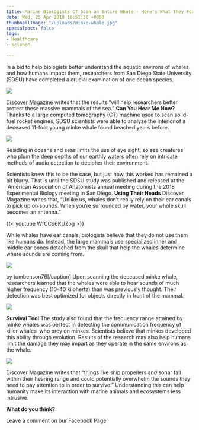 ```yaml
---
title: Marine Biologists CT Scan an Entire Whale - Here's What They Found
date: Wed, 25 Apr 2018 16:51:36 +0000
thumbnailImage: "/uploads/minke-whale.jpg"
specialpost: false
tags:
- Healthcare
- Science

---
```

In a bid to help biologists better understand the aquatic environs of whales and how humans impact them, researchers from San Diego State University (SDSU) have completed a crucial examination of one ocean species.

[![](http://newsattorneys.staging.wpengine.com/wp-content/uploads/2018/04/minke-whale.jpg)](http://newsattorneys.staging.wpengine.com/wp-content/uploads/2018/04/minke-whale.jpg)

[Discover Magazine](http://blogs.discovermagazine.com/d-brief/2018/04/23/minke-whale-ct-scan-hearing-ears/#.WuCWVMgvyUl) writes that the results “will help researchers better protect these massive mammals of the sea.” **Can You Hear Me Now?** Thanks to a large computed tomography (CT) machine used to scan solid-fuel rocket engines, SDSU scientists were able to analyze the interior of a deceased 11-foot young minke whale found beached years before.

[![](http://newsattorneys.staging.wpengine.com/wp-content/uploads/2018/04/minke-whale2-1024x512.jpg)](http://newsattorneys.staging.wpengine.com/wp-content/uploads/2018/04/minke-whale2.jpg)

Residing in oceans and seas limits the use of eye sight, so sea creatures who plum the deep depths of our earthly waters often rely on intricate methods of audio detection to decipher their environment.

Scientists knew this to be the case, but just how this worked has remained a bit blurry. That is until the SDSU study was published and released at the  American Association of Anatomists annual meeting during the 2018 Experimental Biology meeting in San Diego. **Using Their Heads** Discover Magazine writes that, “Unlike us, whales don’t really rely on their ear canals to pick up on sounds. When you’re surrounded by water, your whole skull becomes an antenna.”

{{< youtube WfCCo6KUZog >}}

While whales have ear canals, biologists believe that they do not use them like humans do. Instead, the large mammals use specialized inner and middle ear bones detached from the skull that help the whales determine where sounds are coming from.

[![](http://newsattorneys.staging.wpengine.com/wp-content/uploads/2018/04/minke-whale-breaching-1024x819.jpg)](http://newsattorneys.staging.wpengine.com/wp-content/uploads/2018/04/minke-whale-breaching.jpg)

by tombenson76\[/caption\] Upon scanning the deceased minke whale, researchers learned that the whales were able to hear sounds of much higher frequency (10-40 kilohertz) than was previously thought. Their detection was best optimized for objects directly in front of the mammal.

[![](http://newsattorneys.staging.wpengine.com/wp-content/uploads/2018/04/minke.jpg)](http://newsattorneys.staging.wpengine.com/wp-content/uploads/2018/04/minke.jpg)

**Survival Tool** The study also found that the frequency range attained by minke whales was perfect in detecting the communication frequency of killer whales, who prey on minkes. Scientists believe that minkes developed this ability through evolution. Results of the research may also help humans limit the damage they may impart as they operate in the same environs as the whale.

[![](http://newsattorneys.staging.wpengine.com/wp-content/uploads/2018/04/minke-whale-diving-1024x753.jpg)](http://newsattorneys.staging.wpengine.com/wp-content/uploads/2018/04/minke-whale-diving.jpg)

Discover Magazine writes that “things like ship propellers and sonar fall within their hearing range and could potentially overwhelm the sounds they need to pay attention to in order to survive.” Understanding this can help humanity make its interaction with marine animals and ecosystems less intrusive.

**What do you think?**

Leave a comment on our Facebook Page